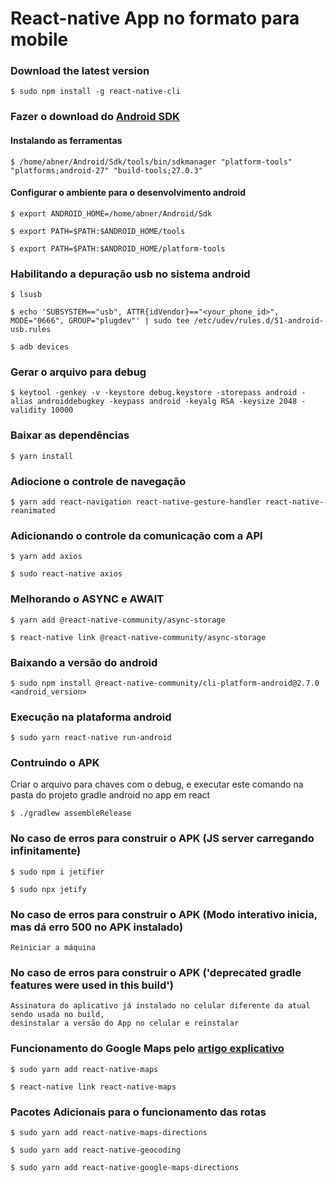 # React-native App no formato para mobile

### Download the latest version
```
$ sudo npm install -g react-native-cli
```

### Fazer o download do [Android SDK](https://developer.android.com/studio/#downloadshttps://developer.android.com/studio/#downloads) 

#### Instalando as ferramentas
```
$ /home/abner/Android/Sdk/tools/bin/sdkmanager "platform-tools" "platforms;android-27" "build-tools;27.0.3"
```

#### Configurar o ambiente para o desenvolvimento android
```
$ export ANDROID_HOME=/home/abner/Android/Sdk
```
```
$ export PATH=$PATH:$ANDROID_HOME/tools
```
```
$ export PATH=$PATH:$ANDROID_HOME/platform-tools
```

### Habilitando a depuração usb no sistema android
```
$ lsusb
```
```
$ echo 'SUBSYSTEM=="usb", ATTR{idVendor}=="<your_phone_id>", MODE="0666", GROUP="plugdev"' | sudo tee /etc/udev/rules.d/51-android-usb.rules
```
```
$ adb devices
```

### Gerar o arquivo para debug
```
$ keytool -genkey -v -keystore debug.keystore -storepass android -alias androiddebugkey -keypass android -keyalg RSA -keysize 2048 -validity 10000
```

### Baixar as dependências
```
$ yarn install
```

### Adiocione o controle de navegação
```
$ yarn add react-navigation react-native-gesture-handler react-native-reanimated
```

### Adicionando o controle da comunicação com a API
```
$ yarn add axios
```
```
$ sudo react-native axios
```

### Melhorando o ASYNC e AWAIT
```
$ yarn add @react-native-community/async-storage
```
```
$ react-native link @react-native-community/async-storage
```

### Baixando a versão do android
```
$ sudo npm install @react-native-community/cli-platform-android@2.7.0 <android_version>
```

### Execução na plataforma android
```
$ sudo yarn react-native run-android
```

### Contruindo o APK

Criar o arquivo para chaves com o debug, e executar este comando na pasta do projeto gradle android no app em react
```
$ ./gradlew assembleRelease
```

### No caso de erros para construir o APK (JS server carregando infinitamente)
```
$ sudo npm i jetifier
```
```
$ sudo npx jetify

```
### No caso de erros para construir o APK (Modo interativo inicia, mas dá erro 500 no APK instalado)
```
Reiniciar a máquina
```

### No caso de erros para construir o APK ('deprecated gradle features were used in this build')
```
Assinatura do aplicativo já instalado no celular diferente da atual sendo usada no build,
desinstalar a versão do App no celular e reinstalar
```
### Funcionamento do Google Maps pelo [artigo explicativo](https://medium.com/nerdzao/utilizando-rotas-com-a-google-maps-api-no-react-native-69a05a434ab5)

```
$ sudo yarn add react-native-maps
```
```
$ react-native link react-native-maps
```

### Pacotes Adicionais para o funcionamento das rotas

```
$ sudo yarn add react-native-maps-directions
```
```
$ sudo yarn add react-native-geocoding
```
```
$ sudo yarn add react-native-google-maps-directions
```